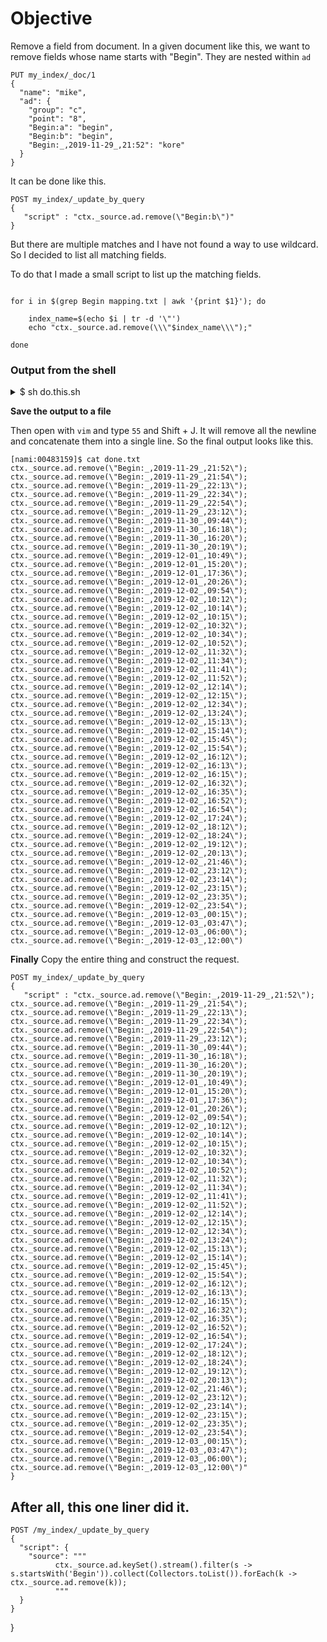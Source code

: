 # Objective

Remove a field from document.
In a given document like this, we want to remove fields whose name starts with "Begin".
They are nested within `ad`


```
PUT my_index/_doc/1
{
  "name": "mike",
  "ad": {
    "group": "c",
    "point": "8",
    "Begin:a": "begin",
    "Begin:b": "begin",
    "Begin:_,2019-11-29_,21:52": "kore"
  }
}
```

It can be done like this.

```
POST my_index/_update_by_query
{
   "script" : "ctx._source.ad.remove(\"Begin:b\")"
}
```

But there are multiple matches and I have not found a way to use wildcard.
So I decided to list all matching fields.

To do that I made a small script to list up the matching fields. 


```

for i in $(grep Begin mapping.txt | awk '{print $1}'); do

	index_name=$(echo $i | tr -d '\"')
	echo "ctx._source.ad.remove(\\\"$index_name\\\");"

done
```


### Output from the shell
<details>
  <summary>$ sh do.this.sh</summary>
  

ctx._source.ad.remove(\"Begin:_,2019-11-29_,21:52\");
ctx._source.ad.remove(\"Begin:_,2019-11-29_,21:54\");
ctx._source.ad.remove(\"Begin:_,2019-11-29_,22:13\");
ctx._source.ad.remove(\"Begin:_,2019-11-29_,22:34\");
ctx._source.ad.remove(\"Begin:_,2019-11-29_,22:54\");
ctx._source.ad.remove(\"Begin:_,2019-11-29_,23:12\");
ctx._source.ad.remove(\"Begin:_,2019-11-30_,09:44\");
ctx._source.ad.remove(\"Begin:_,2019-11-30_,16:18\");
ctx._source.ad.remove(\"Begin:_,2019-11-30_,16:20\");
ctx._source.ad.remove(\"Begin:_,2019-11-30_,20:19\");
ctx._source.ad.remove(\"Begin:_,2019-12-01_,10:49\");
ctx._source.ad.remove(\"Begin:_,2019-12-01_,15:20\");
ctx._source.ad.remove(\"Begin:_,2019-12-01_,17:36\");
ctx._source.ad.remove(\"Begin:_,2019-12-01_,20:26\");
ctx._source.ad.remove(\"Begin:_,2019-12-02_,09:54\");
ctx._source.ad.remove(\"Begin:_,2019-12-02_,10:12\");
ctx._source.ad.remove(\"Begin:_,2019-12-02_,10:14\");
ctx._source.ad.remove(\"Begin:_,2019-12-02_,10:15\");
ctx._source.ad.remove(\"Begin:_,2019-12-02_,10:32\");
ctx._source.ad.remove(\"Begin:_,2019-12-02_,10:34\");
ctx._source.ad.remove(\"Begin:_,2019-12-02_,10:52\");
ctx._source.ad.remove(\"Begin:_,2019-12-02_,11:32\");
ctx._source.ad.remove(\"Begin:_,2019-12-02_,11:34\");
ctx._source.ad.remove(\"Begin:_,2019-12-02_,11:41\");
ctx._source.ad.remove(\"Begin:_,2019-12-02_,11:52\");
ctx._source.ad.remove(\"Begin:_,2019-12-02_,12:14\");
ctx._source.ad.remove(\"Begin:_,2019-12-02_,12:15\");
ctx._source.ad.remove(\"Begin:_,2019-12-02_,12:34\");
ctx._source.ad.remove(\"Begin:_,2019-12-02_,13:24\");
ctx._source.ad.remove(\"Begin:_,2019-12-02_,15:13\");
ctx._source.ad.remove(\"Begin:_,2019-12-02_,15:14\");
ctx._source.ad.remove(\"Begin:_,2019-12-02_,15:45\");
ctx._source.ad.remove(\"Begin:_,2019-12-02_,15:54\");
ctx._source.ad.remove(\"Begin:_,2019-12-02_,16:12\");
ctx._source.ad.remove(\"Begin:_,2019-12-02_,16:13\");
ctx._source.ad.remove(\"Begin:_,2019-12-02_,16:15\");
ctx._source.ad.remove(\"Begin:_,2019-12-02_,16:32\");
ctx._source.ad.remove(\"Begin:_,2019-12-02_,16:35\");
ctx._source.ad.remove(\"Begin:_,2019-12-02_,16:52\");
ctx._source.ad.remove(\"Begin:_,2019-12-02_,16:54\");
ctx._source.ad.remove(\"Begin:_,2019-12-02_,17:24\");
ctx._source.ad.remove(\"Begin:_,2019-12-02_,18:12\");
ctx._source.ad.remove(\"Begin:_,2019-12-02_,18:24\");
ctx._source.ad.remove(\"Begin:_,2019-12-02_,19:12\");
ctx._source.ad.remove(\"Begin:_,2019-12-02_,20:13\");
ctx._source.ad.remove(\"Begin:_,2019-12-02_,21:46\");
ctx._source.ad.remove(\"Begin:_,2019-12-02_,23:12\");
ctx._source.ad.remove(\"Begin:_,2019-12-02_,23:14\");
ctx._source.ad.remove(\"Begin:_,2019-12-02_,23:15\");
ctx._source.ad.remove(\"Begin:_,2019-12-02_,23:35\");
ctx._source.ad.remove(\"Begin:_,2019-12-02_,23:54\");
ctx._source.ad.remove(\"Begin:_,2019-12-03_,00:15\");
ctx._source.ad.remove(\"Begin:_,2019-12-03_,03:47\");
ctx._source.ad.remove(\"Begin:_,2019-12-03_,06:00\");
ctx._source.ad.remove(\"Begin:_,2019-12-03_,12:00\");
</details>

**Save the output to a file**

Then open with `vim` and type `55` and Shift + J.
It will remove all the newline and concatenate them into a single line.
So the final output looks like this.


```
[nami:00483159]$ cat done.txt 
ctx._source.ad.remove(\"Begin:_,2019-11-29_,21:52\"); ctx._source.ad.remove(\"Begin:_,2019-11-29_,21:54\"); ctx._source.ad.remove(\"Begin:_,2019-11-29_,22:13\"); ctx._source.ad.remove(\"Begin:_,2019-11-29_,22:34\"); ctx._source.ad.remove(\"Begin:_,2019-11-29_,22:54\"); ctx._source.ad.remove(\"Begin:_,2019-11-29_,23:12\"); ctx._source.ad.remove(\"Begin:_,2019-11-30_,09:44\"); ctx._source.ad.remove(\"Begin:_,2019-11-30_,16:18\"); ctx._source.ad.remove(\"Begin:_,2019-11-30_,16:20\"); ctx._source.ad.remove(\"Begin:_,2019-11-30_,20:19\"); ctx._source.ad.remove(\"Begin:_,2019-12-01_,10:49\"); ctx._source.ad.remove(\"Begin:_,2019-12-01_,15:20\"); ctx._source.ad.remove(\"Begin:_,2019-12-01_,17:36\"); ctx._source.ad.remove(\"Begin:_,2019-12-01_,20:26\"); ctx._source.ad.remove(\"Begin:_,2019-12-02_,09:54\"); ctx._source.ad.remove(\"Begin:_,2019-12-02_,10:12\"); ctx._source.ad.remove(\"Begin:_,2019-12-02_,10:14\"); ctx._source.ad.remove(\"Begin:_,2019-12-02_,10:15\"); ctx._source.ad.remove(\"Begin:_,2019-12-02_,10:32\"); ctx._source.ad.remove(\"Begin:_,2019-12-02_,10:34\"); ctx._source.ad.remove(\"Begin:_,2019-12-02_,10:52\"); ctx._source.ad.remove(\"Begin:_,2019-12-02_,11:32\"); ctx._source.ad.remove(\"Begin:_,2019-12-02_,11:34\"); ctx._source.ad.remove(\"Begin:_,2019-12-02_,11:41\"); ctx._source.ad.remove(\"Begin:_,2019-12-02_,11:52\"); ctx._source.ad.remove(\"Begin:_,2019-12-02_,12:14\"); ctx._source.ad.remove(\"Begin:_,2019-12-02_,12:15\"); ctx._source.ad.remove(\"Begin:_,2019-12-02_,12:34\"); ctx._source.ad.remove(\"Begin:_,2019-12-02_,13:24\"); ctx._source.ad.remove(\"Begin:_,2019-12-02_,15:13\"); ctx._source.ad.remove(\"Begin:_,2019-12-02_,15:14\"); ctx._source.ad.remove(\"Begin:_,2019-12-02_,15:45\"); ctx._source.ad.remove(\"Begin:_,2019-12-02_,15:54\"); ctx._source.ad.remove(\"Begin:_,2019-12-02_,16:12\"); ctx._source.ad.remove(\"Begin:_,2019-12-02_,16:13\"); ctx._source.ad.remove(\"Begin:_,2019-12-02_,16:15\"); ctx._source.ad.remove(\"Begin:_,2019-12-02_,16:32\"); ctx._source.ad.remove(\"Begin:_,2019-12-02_,16:35\"); ctx._source.ad.remove(\"Begin:_,2019-12-02_,16:52\"); ctx._source.ad.remove(\"Begin:_,2019-12-02_,16:54\"); ctx._source.ad.remove(\"Begin:_,2019-12-02_,17:24\"); ctx._source.ad.remove(\"Begin:_,2019-12-02_,18:12\"); ctx._source.ad.remove(\"Begin:_,2019-12-02_,18:24\"); ctx._source.ad.remove(\"Begin:_,2019-12-02_,19:12\"); ctx._source.ad.remove(\"Begin:_,2019-12-02_,20:13\"); ctx._source.ad.remove(\"Begin:_,2019-12-02_,21:46\"); ctx._source.ad.remove(\"Begin:_,2019-12-02_,23:12\"); ctx._source.ad.remove(\"Begin:_,2019-12-02_,23:14\"); ctx._source.ad.remove(\"Begin:_,2019-12-02_,23:15\"); ctx._source.ad.remove(\"Begin:_,2019-12-02_,23:35\"); ctx._source.ad.remove(\"Begin:_,2019-12-02_,23:54\"); ctx._source.ad.remove(\"Begin:_,2019-12-03_,00:15\"); ctx._source.ad.remove(\"Begin:_,2019-12-03_,03:47\"); ctx._source.ad.remove(\"Begin:_,2019-12-03_,06:00\"); ctx._source.ad.remove(\"Begin:_,2019-12-03_,12:00\")
```

**Finally**
Copy the entire thing and construct the request.

```
POST my_index/_update_by_query
{
   "script" : "ctx._source.ad.remove(\"Begin:_,2019-11-29_,21:52\"); ctx._source.ad.remove(\"Begin:_,2019-11-29_,21:54\"); ctx._source.ad.remove(\"Begin:_,2019-11-29_,22:13\"); ctx._source.ad.remove(\"Begin:_,2019-11-29_,22:34\"); ctx._source.ad.remove(\"Begin:_,2019-11-29_,22:54\"); ctx._source.ad.remove(\"Begin:_,2019-11-29_,23:12\"); ctx._source.ad.remove(\"Begin:_,2019-11-30_,09:44\"); ctx._source.ad.remove(\"Begin:_,2019-11-30_,16:18\"); ctx._source.ad.remove(\"Begin:_,2019-11-30_,16:20\"); ctx._source.ad.remove(\"Begin:_,2019-11-30_,20:19\"); ctx._source.ad.remove(\"Begin:_,2019-12-01_,10:49\"); ctx._source.ad.remove(\"Begin:_,2019-12-01_,15:20\"); ctx._source.ad.remove(\"Begin:_,2019-12-01_,17:36\"); ctx._source.ad.remove(\"Begin:_,2019-12-01_,20:26\"); ctx._source.ad.remove(\"Begin:_,2019-12-02_,09:54\"); ctx._source.ad.remove(\"Begin:_,2019-12-02_,10:12\"); ctx._source.ad.remove(\"Begin:_,2019-12-02_,10:14\"); ctx._source.ad.remove(\"Begin:_,2019-12-02_,10:15\"); ctx._source.ad.remove(\"Begin:_,2019-12-02_,10:32\"); ctx._source.ad.remove(\"Begin:_,2019-12-02_,10:34\"); ctx._source.ad.remove(\"Begin:_,2019-12-02_,10:52\"); ctx._source.ad.remove(\"Begin:_,2019-12-02_,11:32\"); ctx._source.ad.remove(\"Begin:_,2019-12-02_,11:34\"); ctx._source.ad.remove(\"Begin:_,2019-12-02_,11:41\"); ctx._source.ad.remove(\"Begin:_,2019-12-02_,11:52\"); ctx._source.ad.remove(\"Begin:_,2019-12-02_,12:14\"); ctx._source.ad.remove(\"Begin:_,2019-12-02_,12:15\"); ctx._source.ad.remove(\"Begin:_,2019-12-02_,12:34\"); ctx._source.ad.remove(\"Begin:_,2019-12-02_,13:24\"); ctx._source.ad.remove(\"Begin:_,2019-12-02_,15:13\"); ctx._source.ad.remove(\"Begin:_,2019-12-02_,15:14\"); ctx._source.ad.remove(\"Begin:_,2019-12-02_,15:45\"); ctx._source.ad.remove(\"Begin:_,2019-12-02_,15:54\"); ctx._source.ad.remove(\"Begin:_,2019-12-02_,16:12\"); ctx._source.ad.remove(\"Begin:_,2019-12-02_,16:13\"); ctx._source.ad.remove(\"Begin:_,2019-12-02_,16:15\"); ctx._source.ad.remove(\"Begin:_,2019-12-02_,16:32\"); ctx._source.ad.remove(\"Begin:_,2019-12-02_,16:35\"); ctx._source.ad.remove(\"Begin:_,2019-12-02_,16:52\"); ctx._source.ad.remove(\"Begin:_,2019-12-02_,16:54\"); ctx._source.ad.remove(\"Begin:_,2019-12-02_,17:24\"); ctx._source.ad.remove(\"Begin:_,2019-12-02_,18:12\"); ctx._source.ad.remove(\"Begin:_,2019-12-02_,18:24\"); ctx._source.ad.remove(\"Begin:_,2019-12-02_,19:12\"); ctx._source.ad.remove(\"Begin:_,2019-12-02_,20:13\"); ctx._source.ad.remove(\"Begin:_,2019-12-02_,21:46\"); ctx._source.ad.remove(\"Begin:_,2019-12-02_,23:12\"); ctx._source.ad.remove(\"Begin:_,2019-12-02_,23:14\"); ctx._source.ad.remove(\"Begin:_,2019-12-02_,23:15\"); ctx._source.ad.remove(\"Begin:_,2019-12-02_,23:35\"); ctx._source.ad.remove(\"Begin:_,2019-12-02_,23:54\"); ctx._source.ad.remove(\"Begin:_,2019-12-03_,00:15\"); ctx._source.ad.remove(\"Begin:_,2019-12-03_,03:47\"); ctx._source.ad.remove(\"Begin:_,2019-12-03_,06:00\"); ctx._source.ad.remove(\"Begin:_,2019-12-03_,12:00\")"
}
```

## After all, this one liner did it.

```
POST /my_index/_update_by_query
{
  "script": {
    "source": """
          ctx._source.ad.keySet().stream().filter(s -> s.startsWith('Begin')).collect(Collectors.toList()).forEach(k -> ctx._source.ad.remove(k));
          """
  }
}

  ```
}
